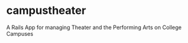 campustheater
=============

A Rails App for managing Theater and the Performing Arts on College Campuses